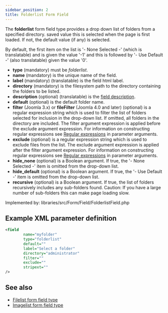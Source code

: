 ```yaml
---
sidebar_position: 2
title: Folderlist Form Field
---
```


The **folderlist** form field type provides a drop down list of folders from a specified directory.
saved value this is selected when the page is first loaded. If not, the default value (if any) is selected.

By default, the first item on the list is '- None Selected -' (which is translatable) and is given the value '-1' and this
is followed by '- Use Default -' (also translatable) given the value '0'.

- **type** (mandatory) must be *folderlist*.
- **name** (mandatory) is the unique name of the field.
- **label** (mandatory) (translatable) is the field html label.
- **directory** (mandatory) is the filesystem path to the directory containing the folders to be listed.
- **description** (optional) (translatable) is the [field description](../standard-form-field-attributes.md#description).
- **default** (optional) is the default folder name.
- **filter** (Joomla 3.x) or **fileFilter** (Joomla 4.0 and later) (optional) is a regular expression string which is
  used to filter the list of folders selected for inclusion in the drop-down list. If omitted, all folders in the
  directory are included. The filter argument expression is applied before the exclude argument expression. For
  information on constructing regular expressions
  see [Regular expressions](https://docs.joomla.org/Special:MyLanguage/J1.5:Regular_expressions_in_parameter_arguments)
  in parameter arguments.
- **exclude** (optional) is a regular expression string which is used to exclude files from the list. The exclude
  argument expression is applied after the filter argument expression. For information on constructing regular
  expressions
  see [Regular expressions](https://docs.joomla.org/Special:MyLanguage/J1.5:Regular_expressions_in_parameter_arguments)
  in parameter arguments.
- **hide_none** (optional) is a Boolean argument. If true, the '- None Selected -' item is omitted from the drop-down
  list.
- **hide_default** (optional) is a Boolean argument. If true, the '- Use Default -' item is omitted from the drop-down
  list.
- **recursive** (optional) is a Boolean argument. If true, the list of folders recursively includes any sub-folders
  found. Caution: If you have a large number of sub-folders this can make page loading slow.

Implemented by: libraries/src/Form/Field/FolderlistField.php

## Example XML parameter definition

```xml
<field
        name="myfolder"
        type="folderlist"
        default=""
        label="Select a folder"
        directory="administrator"
        filter=""
        exclude=""
        stripext=""
/>
```

## See also

* [Filelist form field type](./filelist.md)
* [Imagelist form field type](./imagelist.md)
